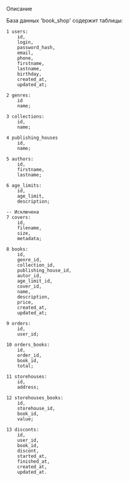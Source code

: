 Описание

База данных 'book_shop' содержит таблицы:

	1 users:
		id,
		login,
		password_hash,
		email,	
		phone,
		firstname,
		lastname,	
		birthday,
		created_at,
	 	updated_at;	
	 	
	2 genres:
		id
		name;	
		
	3 collections:
		id,
		name;
		
	4 publishing_houses
		id,
		name;
		
	5 authors:
		id,
		firstname,
		lastname;	
		
	6 age_limits:
		id,
		age_limit,
		description;
		
	-- Исключена
	7 covers:
		id,
		filename,
		size,
		metadata;
		
	8 books:
		id,	
		genre_id,
	  	collection_id,
	  	publishing_house_id,
	  	autor_id,
	  	age_limit_id,
	  	cover_id,
	  	name,
		description,
		price,	
		created_at,
	  	updated_at;
	  	
	9 orders:
		id,
		user_id;
		
	10 orders_books:
		id,	
		order_id,
		book_id,
		total;
		
	11 storehouses:
		id,
		address;
		
	12 storehouses_books:
		id,	
		storehouse_id,
		book_id,
		value;
		
	13 disconts:
		id,
		user_id,
		book_id,
		discont,
		started_at,
		finished_at,
		created_at,
	  	updated_at.
	
